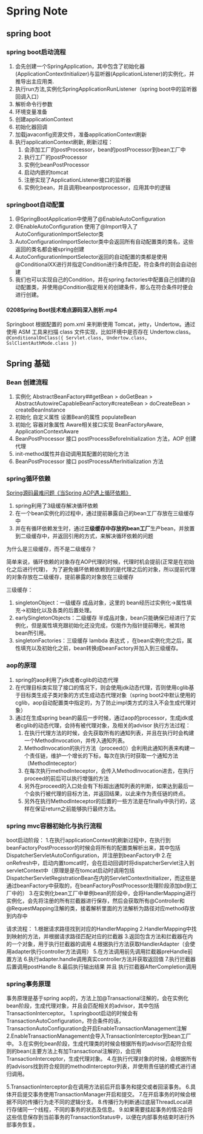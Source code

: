 # Spring Note

## spring boot

### spring boot启动流程

1. 会先创建一个SpringApplication，其中包含了初始化器(ApplicationContextInitializer)与监听器(ApplicationListener)的实例化，并推导出主应用类.
2. 执行run方法,实例化SpringApplicationRunListener（spring boot中的监听器回调入口）
3. 解析命令行参数
4. 环境变量准备
5. 创建applicationContext
6. 初始化器回调
7. 加载javaconfig资源文件，准备applicationContext刷新
8. 执行applicationContext刷新, 刷新过程：
   1. 会添加工厂的postProcessor，bean的postProcessor到bean工厂中
   2. 执行工厂的postProcessor
   3. 实例化beanPostProcessor
   4. 启动内嵌的tomcat
   5. 注册实现了ApplicationListener接口的监听器
   6. 实例化bean，并且调用beanpostprocessor，应用其中的逻辑

### springboot自动配置

1. @SpringBootApplication中使用了@EnableAutoConfiguration
2. @EnableAutoConfiguration 使用了@Import导入了AutoConfigurationImportSelector类
3. AutoConfigurationImportSelector类中会返回所有自动配置类的类名，这些返回的类名都会被spring创建
4. AutoConfigurationImportSelector返回的自动配置的类都是使用@ConditionalXX进行并指定Condition进行条件匹配，符合条件的则会自动创建
5. 我们也可以实现自己的Condition，并在spring.factories中配置自己创建的自动配置类，并使用@Condition指定相关的创建条件，那么在符合条件时便会进行创建。

#### 0208Spring Boot技术难点源码深入剖析.mp4

Springboot 根据配置的 pom.xml 来判断使用 Tomcat，jetty，Undertow。通过使用 ASM 工具来扫描 class 文件实现，比如环境中是否存在 Undertow.class。
`@ConditionalOnClass({ Servlet.class, Undertow.class, SslClientAuthMode.class })`

## Spring 基础

### Bean 创建流程

1. 实例化 AbstractBeanFactory##getBean > doGetBean > AbstractAutowireCapableBeanFactory#createBean > doCreateBean > createBeanInstance
2. 初始化 自定义属性 设置Bean的属性 populateBean
3. 初始化 容器对象属性 Aware相关接口实现  BeanFactoryAware, ApplicationContextAware
4. BeanPostProcessor 接口 postProcessBeforeInitialization 方法，AOP 创建代理
5. init-method属性并自动调用其配置的初始化方法
6. BeanPostProcessor 接口 postProcessAfterInitialization 方法

### spring循环依赖

[Spring源码最难问题《当Spring AOP遇上循环依赖》](https://blog.csdn.net/chaitoudaren/article/details/105060882)

1. spring利用了3级缓存解决循环依赖
2. 在一个bean实例化的过程中，通过提前暴露自己的bean工厂存放在三级缓存中
3. 并在有循环依赖发生时，通过**三级缓存中存放的bean工厂**生产bean，并放置到二级缓存中，并返回引用的方式，来解决循环依赖的问题

为什么是三级缓存，而不是二级缓存？

简单来说，循环依赖的对象存在AOP代理的时候，代理时机会提前(正常是在初始化之后进行代理)，
为了避免循环依赖依赖到的是代理之后的对象，所以提前代理的对象存放在二级缓存，提前暴露的对象放在三级缓存

三级缓存：

1. singletonObject：一级缓存 成品对象，这里的 bean经历过实例化->属性填充->初始化以及各类的后置处理。
2. earlySingletonObjects：二级缓存 半成品对象，bean只能确保已经进行了实例化，但是属性填充跟初始化还没完成，仅能作为指针提前曝光，被其他bean所引用。
3. singletonFactories：三级缓存 lambda 表达式 ，在bean实例化完之后，属性填充以及初始化之前，bean转换成beanFactory并加入到三级缓存。

### aop的原理

1. spring的aop利用了jdk或者cglib的动态代理
2. 在代理目标类实现了接口的情况下，则会使用jdk动态代理，否则使用cglib基于目标类生成子类对象的方式生成动态代理对象（spring boot2中默认使用的cglib，aop自动配置类中指定的，为了防止impl类方式的注入不会生成代理对象）
3. 通过在生成spring bean的最后一步时候，通过aop的processor，生成jdk或者cglib的动态代理，会持有被代理对象，及相关的advisor
执行方法过程：
   1. 在执行代理方法的时候，会先获取所有的通知列表，并且在执行时会构建一个MethodInvocation，并传入通知列表。
   2. MethodInvocation的执行方法（proceed()）会利用此通知列表来构建一个责任链，维护一个增长的下标，每次在执行时获取一个通知方法（MethodInteceptor）
   3. 在每次执行methodInteceptor，会传入MethodInvocation进去，在执行proceed的前后可以执行增强的方法
   4. 另外在proceed的入口处会有下标超出通知列表的判断，如果达到最后一个会执行被代理的目标方法，并返回结果，以此来作为责任链的终点。
   5. 另外在执行MethodInteceptor的后置的一些方法是在finally中执行的，这样在保证return之前能够执行最终方法。

### spring mvc容器初始化与执行流程

boot启动阶段：
1.在执行applicationContext的刷新过程中，在执行到beanFactoryPostProcessor的时候会将所有的配置类解析出来，其中包括DispatcherServletAutoConfiguration，并注册到beanFactory中
2.在onRefresh中，启动内置tomcat时，会在启动回调时将dispatcherServlet注入到servletContext中（原理是是在tomcat启动时调用包括DispatcherServletRegistrationBean在内的ServletContextInitializer，而这些是通过beanFactory中获取的，在beanFactoryPostProcessor处理阶段添加bd到工厂中的）
3.在实例化bean工厂中单例bean的阶段中，会将HandlerMapping进行实例化，会先将注册的所有拦截器进行保存，然后会获取所有@Controller和@RequestMapping注解的类，接着解析里面的方法解析为路径对应method存放到内存中

请求流程：
1.根据请求路径找到对应的HandlerMapping
2.HandlerMapping中找到映射的方法，并根据请求路径匹配对应的拦截器
3.返回包含方法和拦截器在内的一个对象，用于执行拦截器的调用
4.根据执行方法获取HandlerAdapter（会使用adapter执行controller方法调用）
5.在方法调用前先调用拦截器preHandle前置方法
6.执行adapter.handle调用真实controller方法并获取返回值
7.执行拦截器后置调用postHandle
8.最后执行输出结果 并且 执行拦截器AfterCompletion调用

### spring事务原理

事务原理是基于spring aop的，方法上加@Transactional注解的，会在实例化bean阶段，生成代理对象，并且会匹配相关的advisor，其中包括TransactionInterceptor。
1.springboot启动的时候会有TransactionAutoConfiguration，符合条件的话，TransactionAutoConfiguration会开启EnableTransactionManagement注解
2.EnableTransactionManagement会导入TransactionInterceptor到bean工厂中。
3.在实例化bean阶段，生成代理类的时候会根据所有的advisor匹配符合规则的bean(主要方法上有加Transactional注解的)，会应用TransactionInterceptor，生成代理对象。
4.在执行代理对象的时候，会根据所有的advisors找到符合规则的methodInterceptor列表，并使用责任链的模式进行递归调用。

5.TransactionInterceptor会在调用方法前后开启事务和提交或者回滚事务。
6.具体开启提交事务使用TransactionManager开启和提交。
7.在开启事务的时候会根据不同的传播行为走不同的逻辑分支。
8.传播行为判断通过底层ThreadLocal进行存储同一个线程，不同的事务的状态及信息。
9.如果需要挂起事务的情况会将这些信息保存到当前事务的TransactionStatus中，以便在内部事务结束时进行外部事务恢复。
